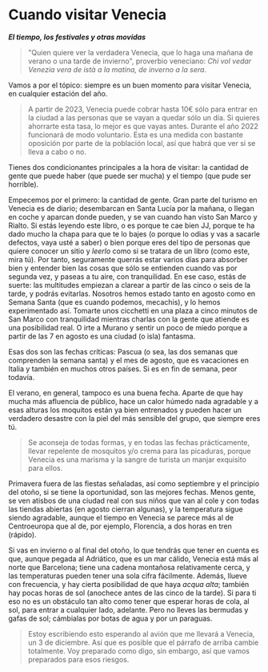 # Cuando visitar Venecia
__*El tiempo, los festivales y otras movidas*__

> "Quien quiere ver la verdadera Venecia, que lo haga una mañana de verano o una
>  tarde de invierno", proverbio veneciano: *Chi vol vedar Venezia vera de istà
>  a la matina, de inverno a la sera*.

Vamos a por el tópico: siempre es un buen momento para visitar Venecia, en
cualquier estación del año.

> A partir de 2023, Venecia puede cobrar hasta 10€ sólo para entrar en la ciudad
> a las personas que se vayan a quedar sólo un día. Si quieres ahorrarte esta
> tasa, lo mejor es que vayas antes. Durante el año 2022 funcionará de modo
> voluntario. Esta es una medida con bastante oposición por parte de la
> población local, así que habrá que ver si se lleva a cabo o no.

Tienes dos condicionantes principales a la hora de visitar: la cantidad de gente
que puede haber (que puede ser mucha) y el tiempo (que pude ser horrible).

Empecemos por el primero: la cantidad de gente. Gran parte del turismo en
Venecia es de diario; desembarcan en Santa Lucía por la mañana, o llegan en
coche y aparcan donde pueden, y se van cuando han visto San Marco y Rialto. Si
estás leyendo este libro, o es porque te cae bien JJ, porque te ha dado mucho la
chapa para que te lo bajes (o porque lo odias y vas a sacarle defectos, vaya
usté a saber) o bien porque eres del tipo de personas que quiere conocer un
sitio y *leerlo* como si se tratara de un libro (como este, mira tú). Por tanto,
seguramente querrás estar varios días para absorber bien y entender bien las
cosas que sólo se entienden cuando vas por segunda vez, y paseas a tu aire, con
tranquilidad. En ese caso, estás de suerte: las multitudes empiezan a clarear a
partir de las cinco o seis de la tarde, y podrás evitarlas. Nosotros hemos
estado tanto en agosto como en Semana Santa (que es cuando podemos, mecachis), y
lo hemos experimentado así. Tomarte unos cicchetti en una plaza a cinco minutos
de San Marco con tranquilidad mientras charlas con la gente que atiende es una
posibilidad real. O irte a Murano y sentir un poco de miedo porque a partir de
las 7 en agosto es una ciudad (o isla) fantasma.

Esas dos son las fechas críticas: Pascua (o sea, las dos semanas que comprenden
la semana santa) y el mes de agosto, que es vacaciones en Italia y también en
muchos otros países. Si es en fin de semana, peor todavía.

El verano, en general, tampoco es una buena fecha. Aparte de que hay mucha más
afluencia de público, hace un calor húmedo nada agradable y a esas alturas los
moquitos están ya bien entrenados y pueden hacer un verdadero desastre con la
piel del más sensible del grupo, que siempre eres tú.

> Se aconseja de todas formas, y en todas las fechas prácticamente, llevar
> repelente de mosquitos y/o crema para las picaduras, porque Venecia es una
> marisma y la sangre de turista un manjar exquisito para ellos.

Primavera fuera de las fiestas señaladas, así como septiembre y el principio del
otoño, si se tiene la oportunidad, son las mejores fechas. Menos gente, se ven
atisbos de una ciudad real con sus niños que van al cole y con todas las tiendas
abiertas (en agosto cierran algunas), y la temperatura sigue siendo agradable,
aunque el tiempo en Venecia se parece más al de Centroeuropa que al de, por
ejemplo, Florencia, a dos horas en tren (rápido).

Si vas en invierno o al final del otoño, lo que tendrás que tener en cuenta es
que, aunque pegada al Adriático, que es un mar cálido, Venecia está más al norte
que Barcelona; tiene una cadena montañosa relativamente cerca, y las
temperaturas pueden tener una sola cifra fácilmente. Además, llueve con
frecuencia, y hay cierta posibilidad de que haya *acqua alta*; también hay pocas
horas de sol (anochece antes de las cinco de la tarde). Si para ti eso no es un
obstáculo tan alto como tener que esperar horas de cola, al sol, para entrar a
cualquier lado, adelante. Pero no lleves las bermudas y gafas de sol; cámbialas
por botas de agua y por un paraguas.

> Estoy escribiendo esto esperando al avión que me llevará a Venecia, un 3 de
> diciembre. Así que es posible que el párrafo de arriba cambie totalmente. Voy
> preparado como digo, sin embargo, así que vamos preparados para esos riesgos.

